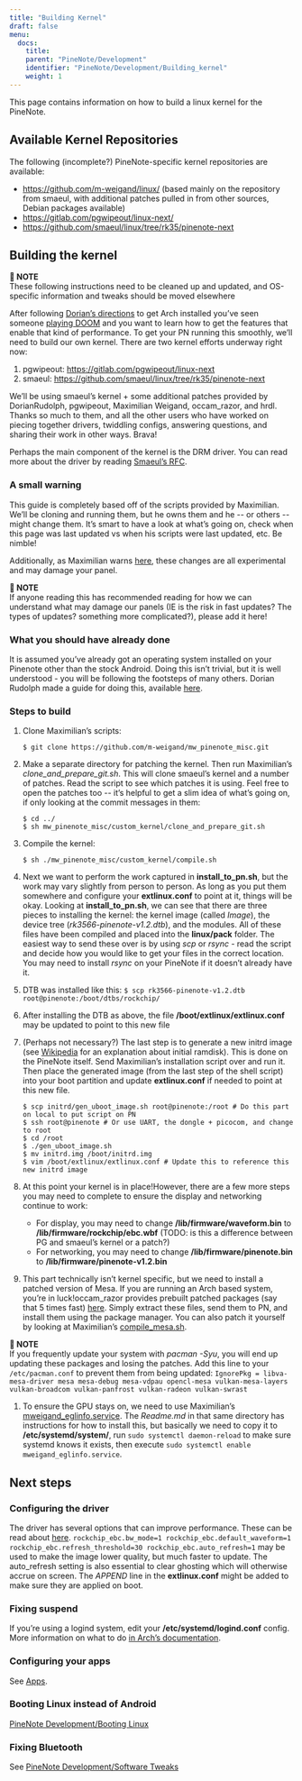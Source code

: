 ```yaml
---
title: "Building Kernel"
draft: false
menu:
  docs:
    title:
    parent: "PineNote/Development"
    identifier: "PineNote/Development/Building_kernel"
    weight: 1
---
```


This page contains information on how to build a linux kernel for the PineNote.

## Available Kernel Repositories

The following (incomplete?) PineNote-specific kernel repositories are available:

* https://github.com/m-weigand/linux/ (based mainly on the repository from smaeul, with additional patches pulled in from other sources, Debian packages available)
* https://gitlab.com/pgwipeout/linux-next/
* https://github.com/smaeul/linux/tree/rk35/pinenote-next

## Building the kernel

**📌 NOTE**\
These following instructions need to be cleaned up and updated, and OS-specific information and tweaks should be moved elsewhere

After following [Dorian’s directions](https://github.com/DorianRudolph/pinenotes#starter-guide) to get Arch installed you’ve seen someone [playing DOOM](https://github.com/m-weigand/mw_pinenote_misc/blob/main/videos/20220808_bw_dither_mode_picture_doom_video_small.mp4)  and you want to learn how to get the features that enable that kind of performance. To get your PN running this smoothly, we’ll need to build our own kernel. There are two kernel efforts underway right now:

1. pgwipeout: https://gitlab.com/pgwipeout/linux-next
2. smaeul: https://github.com/smaeul/linux/tree/rk35/pinenote-next

We’ll be using smaeul’s kernel + some additional patches provided by DorianRudolph, pgwipeout, Maximilian Weigand, occam_razor, and hrdl. Thanks so much to them, and all the other users who have worked on piecing together drivers, twiddling configs, answering questions, and sharing their work in other ways. Brava!

Perhaps the main component of the kernel is the DRM driver. You can read more about the driver by reading [Smaeul’s RFC](https://lore.kernel.org/linux-rockchip/20220413221916.50995-1-samuel@sholland.org/T/).

### A small warning

This guide is completely based off of the scripts provided by Maximilian. We’ll be cloning and running them, but he owns them and he -- or others -- might change them. It’s smart to have a look at what’s going on, check when this page was last updated vs when his scripts were last updated, etc. Be nimble!

Additionally, as Maximilian warns [here](https://github.com/m-weigand/mw_pinenote_misc/tree/main/rockchip_ebc/patches), these changes are all experimental and may damage your panel.

**📌 NOTE**\
If anyone reading this has recommended reading for how we can understand what may damage our panels (IE is the risk in fast updates? The types of updates? something more complicated?), please add it here!

### What you should have already done

It is assumed you’ve already got an operating system installed on your Pinenote other than the stock Android. Doing this isn’t trivial, but it is well understood - you will be following the footsteps of many others. Dorian Rudolph made a guide for doing this, available [here](https://github.com/DorianRudolph/pinenotes#starter-guide).

### Steps to build

1. Clone Maximilian’s scripts:

   ```console
   $ git clone https://github.com/m-weigand/mw_pinenote_misc.git
   ```
2. Make a separate directory for patching the kernel. Then run Maximilian’s _clone_and_prepare_git.sh_. This will clone smaeul’s kernel and a number of patches. Read the script to see which patches it is using. Feel free to open the patches too -- it’s helpful to get a slim idea of what’s going on, if only looking at the commit messages in them:

   ```console
   $ cd ../
   $ sh mw_pinenote_misc/custom_kernel/clone_and_prepare_git.sh
   ```
3. Compile the kernel:

   ```console
   $ sh ./mw_pinenote_misc/custom_kernel/compile.sh
   ```
4. Next we want to perform the work captured in **install_to_pn.sh**, but the work may vary slightly from person to person. As long as you put them somewhere and configure your **extlinux.conf** to point at it, things will be okay. Looking at **install_to_pn.sh**, we can see that there are three pieces to installing the kernel: the kernel image (called _Image_), the device tree (_rk3566-pinenote-v1.2.dtb_), and the modules. All of these files have been compiled and placed into the **linux/pack** folder. The easiest way to send these over is by using _scp_ or _rsync_ - read the script and decide how you would like to get your files in the correct location. You may need to install _rsync_ on your PineNote if it doesn’t already have it.
5. DTB was installed like this: `$ scp rk3566-pinenote-v1.2.dtb root@pinenote:/boot/dtbs/rockchip/`
6. After installing the DTB as above, the file **/boot/extlinux/extlinux.conf** may be updated to point to this new file
7. (Perhaps not necessary?) The last step is to generate a new initrd image (see [Wikipedia](https://en.wikipedia.org/wiki/Initial_ramdisk) for an explanation about initial ramdisk). This is done on the PineNote itself. Send Maximilian’s installation script over and run it. Then place the generated image (from the last step of the shell script) into your boot partition and update **extlinux.conf** if needed to point at this new file.

   ```console
   $ scp initrd/gen_uboot_image.sh root@pinenote:/root # Do this part on local to put script on PN
   $ ssh root@pinenote # Or use UART, the dongle + picocom, and change to root
   $ cd /root
   $ ./gen_uboot_image.sh
   $ mv initrd.img /boot/initrd.img
   $ vim /boot/extlinux/extlinux.conf # Update this to reference this new initrd image
   ```
8. At this point your kernel is in place!However, there are a few more steps you may need to complete to ensure the display and networking continue to work:
   * For display, you may need to change **/lib/firmware/waveform.bin** to **/lib/firmware/rockchip/ebc.wbf** (TODO: is this a difference between PG and smaeul’s kernel or a patch?)
   * For networking, you may need to change **/lib/firmware/pinenote.bin** to **/lib/firmware/pinenote-v1.2.bin**
9. This part technically isn’t kernel specific, but we need to install a patched version of Mesa. If you are running an Arch based system, you’re in luck!occam_razor provides prebuilt patched packages (say that 5 times fast) [here](https://github.com/0cc4m/pinenote-misc/releases). Simply extract these files, send them to PN, and install them using the package manager. You can also patch it yourself by looking at Maximilian’s [compile_mesa.sh](https://github.com/m-weigand/mw_pinenote_misc/blob/main/compile_mesa.sh).

**📌 NOTE**\
If you frequently update your system with _pacman -Syu_, you will end up updating these packages and losing the patches. Add this line to your `/etc/pacman.conf` to prevent them from being updated: `IgnorePkg = libva-mesa-driver mesa mesa-debug mesa-vdpau opencl-mesa vulkan-mesa-layers vulkan-broadcom vulkan-panfrost vulkan-radeon vulkan-swrast`

1. To ensure the GPU stays on, we need to use Maximilian’s [mweigand_eglinfo.service](https://github.com/m-weigand/mw_pinenote_misc/blob/main/systemd/mweigand_eglinfo.service). The _Readme.md_ in that same directory has instructions for how to install this, but basically we need to copy it to **/etc/systemd/system/**, run `sudo systemctl daemon-reload` to make sure systemd knows it exists, then execute `sudo systemctl enable mweigand_eglinfo.service`.

## Next steps

### Configuring the driver
The driver has several options that can improve performance. These can be read about [here](https://github.com/m-weigand/mw_pinenote_misc/tree/main/rockchip_ebc/patches#new-features-as-of-2022august08). `rockchip_ebc.bw_mode=1 rockchip_ebc.default_waveform=1 rockchip_ebc.refresh_threshold=30 rockchip_ebc.auto_refresh=1` may be used to make the image lower quality, but much faster to update. The auto_refresh setting is also essential to clear ghosting which will otherwise accrue on screen. The _APPEND_ line in the **extlinux.conf** might be added to make sure they are applied on boot.

### Fixing suspend

If you’re using a logind system, edit your **/etc/systemd/logind.conf** config. More information on what to do [in Arch’s documentation](https://wiki.archlinux.org/title/Power_management#ACPI_event).

### Configuring your apps

See [Apps](/documentation/PineNote/Development/Apps).

### Booting Linux instead of Android

[PineNote Development/Booting Linux](/documentation/PineNote/Development/Booting_Linux)

### Fixing Bluetooth

See [PineNote Development/Software Tweaks](/documentation/PineNote/Development/Software_tweaks)
